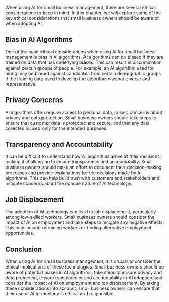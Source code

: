 

When using AI for small business management, there are several ethical considerations to keep in mind. In this chapter, we will explore some of the key ethical considerations that small business owners should be aware of when adopting AI.

Bias in AI Algorithms
---------------------

One of the main ethical considerations when using AI for small business management is bias in AI algorithms. AI algorithms can be biased if they are trained on data that has underlying biases. This can result in discrimination against certain groups of people. For example, an AI algorithm used for hiring may be biased against candidates from certain demographic groups if the training data used to develop the algorithm was not diverse and representative.

Privacy Concerns
----------------

AI algorithms often require access to personal data, raising concerns about privacy and data protection. Small business owners should take steps to ensure that customer data is protected and secure, and that any data collected is used only for the intended purposes.

Transparency and Accountability
-------------------------------

It can be difficult to understand how AI algorithms arrive at their decisions, making it challenging to ensure transparency and accountability. Small business owners should make an effort to document their decision-making processes and provide explanations for the decisions made by AI algorithms. This can help build trust with customers and stakeholders and mitigate concerns about the opaque nature of AI technology.

Job Displacement
----------------

The adoption of AI technology can lead to job displacement, particularly among low-skilled workers. Small business owners should consider the impact of AI on employment and take steps to mitigate any negative effects. This may include retraining workers or finding alternative employment opportunities.

Conclusion
----------

When using AI for small business management, it is crucial to consider the ethical implications of these technologies. Small business owners should be aware of potential biases in AI algorithms, take steps to ensure privacy and data protection, ensure transparency and accountability in AI adoption, and consider the impact of AI on employment and job displacement. By taking these considerations into account, small business owners can ensure that their use of AI technology is ethical and responsible.


